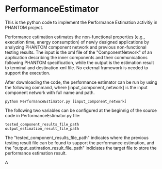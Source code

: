 # PerformanceEstimator
This is the python code to implement the Performance Estimation activitiy in PHANTOM project. 

Performance estimation estimates the non-functional properties (e.g., execution time, energy consumption) of newly designed applications by analyzing PHANTOM component network and previous non-functional testing results.
The input is the xml file of the "ComponentNetwork" of an application describing the inner components and their communications following PHANTOM specification, while the output is the estimation result to terminal and destination xml file. No external framework is needed to support the execution.

After downloading the code, the performance estimator can be run by using the following command, where [input_component_network] is the input component network with full name and path.

	python PerformanceEstimator.py [input_component_network]
	
The following two variables can be configured at the beginnig of the source code in PerformanceEstimator.py file:
	
	tested_component_results_file_path
	output_estimation_result_file_path
The "tested_component_results_file_path" indicates where the previous testing result file can be found to support the performance estimation, and the "output_estimation_result_file_path" indiciates the target file to store the performance estimation result. 

A

	
	
